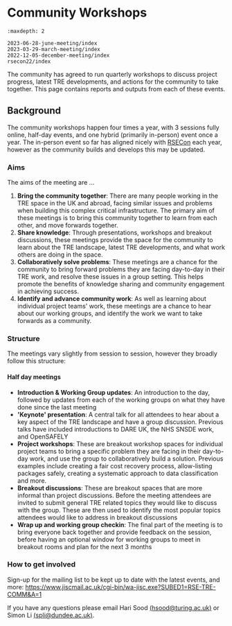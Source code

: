 # Community Workshops

```{toctree}
:maxdepth: 2

2023-06-28-june-meeting/index
2023-03-29-march-meeting/index
2022-12-05-december-meeting/index
rsecon22/index

```

The community has agreed to run quarterly workshops to discuss project progress, latest TRE developments, and actions for the community to take together. This page contains reports and outputs from each of these events.

## Background

The community workshops happen four times a year, with 3 sessions fully online, half-day events, and one hybrid (primarily in-person) event once a year.
The in-person event so far has aligned nicely with [RSECon](https://rsecon23.society-rse.org/) each year, however as the community builds and develops this may be updated.

### Aims

The aims of the meeting are ...

1. **Bring the community together**: There are many people working in the TRE space in the UK and abroad, facing similar issues and problems when building this complex critical infrastructure. The primary aim of these meetings is to bring this community together to learn from each other, and move forwards together.
2. **Share knowledge**: Through presentations, workshops and breakout discussions, these meetings provide the space for the community to learn about the TRE landscape, latest TRE developments, and what work others are doing in the space.
3. **Collaboratively solve problems**: These meetings are a chance for the community to bring forward problems they are facing day-to-day in their TRE work, and resolve these issues in a group setting. This helps promote the benefits of knowledge sharing and community engagement in achieving success.
4. **Identify and advance community work**: As well as learning about individual project teams' work, these meetings are a chance to hear about our working groups, and identify the work we want to take forwards as a community.

### Structure

The meetings vary slightly from session to session, however they broadly follow this structure:

#### Half day meetings

- **Introduction & Working Group updates**: An introduction to the day, followed by updates from each of the working groups on what they have done since the last meeting
- **'Keynote' presentation**: A central talk for all attendees to hear about a key aspect of the TRE landscape and have a group discussion. Previous talks have included introductions to DARE UK, the NHS SNSDE work, and OpenSAFELY
- **Project workshops**: These are breakout workshop spaces for individual project teams to bring a specific problem they are facing in their day-to-day work, and use the group to collaboratively build a solution. Previous examples include creating a fair cost recovery process, allow-listing packages safely, creating a systematic approach to data classification and more.
- **Breakout discussions**: These are breakout spaces that are more informal than project discussions. Before the meeting attendees are invited to submit general TRE related topics they would like to discuss with the group. These are then used to identify the most popular topics attendees would like to address in breakout discussions
- **Wrap up and working group checkin**: The final part of the meeting is to bring everyone back together and provide feedback on the session, before having an optional window for working groups to meet in breakout rooms and plan for the next 3 months

### How to get involved

Sign-up for the mailing list to be kept up to date with the latest events, and more: https://www.jiscmail.ac.uk/cgi-bin/wa-jisc.exe?SUBED1=RSE-TRE-COMM&A=1

If you have any questions please email Hari Sood [(hsood@turing.ac.uk)](mailto:hsood@turing.ac.uk) or Simon Li [(spli@dundee.ac.uk)](mailto:s.p.li@dundee.ac.uk).
